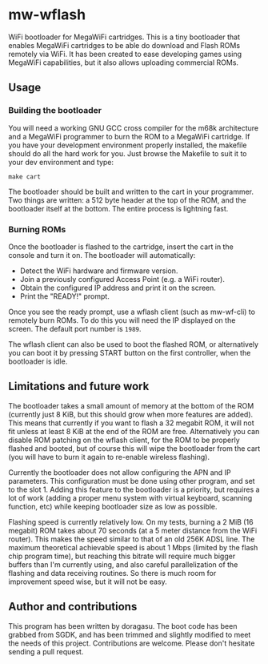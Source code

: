# mw-wflash
WiFi bootloader for MegaWiFi cartridges. This is a tiny bootloader that enables MegaWiFi cartridges to be able do download and Flash ROMs remotely via WiFi. It has been created to ease developing games using MegaWiFi capabilities, but it also allows uploading commercial ROMs.

## Usage

### Building the bootloader
You will need a working GNU GCC cross compiler for the m68k architecture and a MegaWiFi programmer to burn the ROM to a MegaWiFi cartridge. If you have your development environment properly installed, the makefile should do all the hard work for you. Just browse the Makefile to suit it to your dev environment and type:
```
make cart
```
The bootloader should be built and written to the cart in your programmer. Two things are written: a 512 byte header at the top of the ROM, and the bootloader itself at the bottom. The entire process is lightning fast.

### Burning ROMs
Once the bootloader is flashed to the cartridge, insert the cart in the console and turn it on. The bootloader will automatically:
 - Detect the WiFi hardware and firmware version.
 - Join a previously configured Access Point (e.g. a WiFi router).
 - Obtain the configured IP address and print it on the screen.
 - Print the "READY!" prompt.

Once you see the ready prompt, use a wflash client (such as mw-wf-cli) to remotely burn ROMs. To do this you will need the IP displayed on the screen. The default port number is `1989`.

The wflash client can also be used to boot the flashed ROM, or alternatively you can boot it by pressing START button on the first controller, when the bootloader is idle.

## Limitations and future work
The bootloader takes a small amount of memory at the bottom of the ROM (currently just 8 KiB, but this should grow when more features are added). This means that currently if you want to flash a 32 megabit ROM, it will not fit unless at least 8 KiB at the end of the ROM are free. Alternatively you can disable ROM patching on the wflash client, for the ROM to be properly flashed and booted, but of course this will wipe the bootloader from the cart (you will have to burn it again to re-enable wireless flashing).

Currently the bootloader does not allow configuring the APN and IP parameters. This configuration must be done using other program, and set to the slot 1. Adding this feature to the bootloader is a priority, but requires a lot of work (adding a proper menu system with virtual keyboard, scanning function, etc) while keeping bootloader size as low as possible.

Flashing speed is currently relatively low. On my tests, burning a 2 MiB (16 megabit) ROM takes about 70 seconds (at a 5 meter distance from the WiFi router). This makes the speed similar to that of an old 256K ADSL line. The maximum theoretical achievable speed is about 1 Mbps (limited by the flash chip program time), but reaching this bitrate will require much bigger buffers than I'm currently using, and also careful parallelization of the flashing and data receiving routines. So there is much room for improvement speed wise, but it will not be easy.

## Author and contributions
This program has been written by doragasu. The boot code has been grabbed from SGDK, and has been trimmed and slightly modified to meet the needs of this project. Contributions are welcome. Please don't hesitate sending a pull request.
